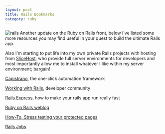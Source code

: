 ```yaml
---
layout: post
title: Rails Bookmarks
category: ruby
---
```


<img class="alignright" src="//www.red91.com/assets/rails.png" alt="rails" />
Another update on the Ruby on Rails front, below i've listed some more resources you may find useful in your quest to build the ultimate Rails app.

Also I'm starting to put life into my own private Rails projects with hosting from <a href="http://www.slicehost.com/">SliceHost</a>, who provide full server environments for developers and most importantly allow me to install whatever I like within my server environment; bargain!


<a class="link" href="http://www.capify.org/">Capistrano</a>, the one-click automation framework

<a href="http://workingwithrails.com/">Working with Rails</a>, developer community

<a href="http://railsexpress.de/blog/">Rails Express</a>, how to make your rails app run really fast

<a href="http://weblog.rubyonrails.org/">Ruby on Rails weblog</a>

<a href="http://weblog.rubyonrails.org/2006/4/19/stress-testing-your-protected-pages">How-To, Stress testing your protected pages</a>

<a href="http://weblog.rubyonrails.org/jobs">Rails Jobs</a>
